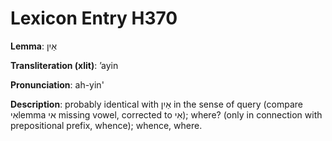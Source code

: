 # Lexicon Entry H370

**Lemma**: אַיִן

**Transliteration (xlit)**: ʼayin

**Pronunciation**: ah-yin'

**Description**:
probably identical with אַיִן in the sense of query (compare אִיlemma אי missing vowel, corrected to אִי); where? (only in connection with prepositional prefix, whence); whence, where.
